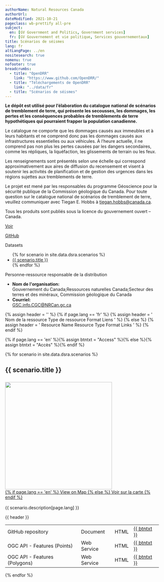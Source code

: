 ```yaml
---
authorName: Natural Resources Canada
authorUrl:
dateModified: 2021-10-21
pageclass: wb-prettify all-pre
subject:
  en: [GV Government and Politics, Government services]
  fr: [GV Gouvernement et vie politique, Services gouvernementaux]
title: Scénarios de séismes
lang: fr
altLangPage: ../en
nositesearch: true
nomenu: true
nofooter: true
breadcrumbs:
  - title: "OpenDRR"
    link: "https://www.github.com/OpenDRR/"
  - title: "Téléchargements de OpenDRR"
    link: "../data/fr"
  - title: "Scénarios de séismes"
---
```


<link href='../assets/css/app.css' rel='stylesheet'/>

<div class="row">
  <div class="col-md-8">
    <p><strong>Le dépôt est utilisé pour l’élaboration du catalogue national de scénarios de tremblement de terre, qui présente les secousses, les dommages, les pertes et les conséquences probables de tremblements de terre hypothétiques qui pourraient frapper la population canadienne.</strong></p>
    <p>Le catalogue ne comporte que les dommages causés aux immeubles et à leurs habitants et ne comprend donc pas les dommages causés aux infrastructures essentielles ou aux véhicules. À l’heure actuelle, il ne comprend pas non plus les pertes causées par les dangers secondaires, comme les répliques, la liquéfaction, les glissements de terrain ou les feux.</p>
    <p>Les renseignements sont présentés selon une échelle qui correspond approximativement aux aires de diffusion du recensement et visent à soutenir les activités de planification et de gestion des urgences dans les régions sujettes aux tremblements de terre.</p>
    <p>Le projet est mené par les responsables du programme Géoscience pour la sécurité publique de la Commission géologique du Canada. Pour toute question sur le catalogue national de scénarios de tremblement de terre, veuillez communiquer avec Tiegan E. Hobbs à <a href="tiegan.hobbs@canada.ca">tiegan.hobbs@canada.ca</a>.</p>
    <section class="jumbotron">
      <p>Tous les produits sont publiés sous la licence du gouvernement ouvert – Canada.</p>
      <p><a href="https://ouvert.canada.ca/fr/licence-du-gouvernement-ouvert-canada" class="btn btn-info btn-lg" role="button">Voir</a></p>
    </section>
  </div>
  <div class="col-md-4">
    <p>
      <a href="https://github.com/OpenDRR/earthquake-scenarios" class="btn btn-info btn-lg btn-block" role="button"><i class="fab fa-github"></i> GitHub</a>
    </p>
    <div class="panel panel-primary mrgn-tp-sm">
      <div class="panel-heading">
        <div class="panel-title">Datasets</div>
      </div>
      <ul class="list-group">
      {% for scenario in site.data.dsra.scenarios %}
        <li class="list-group-item">
          <a href="#{{ scenario.name }}" style="display:block; width:inherit; overflow:hidden; white-space:nowrap; text-overflow: ellipsis;">{{ scenario.title }}</a>
        </li>
        {% endfor %}
      </ul>
    </div>
    <div class="panel panel-primary mrgn-tp-sm">
      <div class="panel-heading">
        <div class="panel-title">Personne-ressource responsable de la distribution</div>
      </div>
      <ul class="list-group">
        <li class="list-group-item">
          <b>Nom de l'organisation:</b><br>
          Gouvernement du Canada;Ressources naturelles Canada;Secteur des terres et des minéraux, Commission géologique du Canada
        </li>
        <li class="list-group-item">
          <b>Courriel:</b><br>
          <a href="mailto:GSC.info.CGC@NRCan.gc.ca">GSC.info.CGC@NRCan.gc.ca</a>
        </li>
      </ul>
    </div>
  </div>
</div>

<!-- <div class="row">
  <div class="col-md-12">
    <iframe width="100%" height="480" frameborder="0" src="https://viewscreen.githubusercontent.com/view/geojson?url=https%3a%2f%2fraw.githubusercontent.com%2fDamonU2%2fearthquake-scenarios%2fauto-updates-for-pages%2fFINISHED%2fFinishedScenariosFr.geojson" title="FinishedScenariosFr.geojson"></iframe>
    <table style="width:100%; font-size:14px;">
      <tr>
        <td><img src="../assets/img/small.png" width='20'> Magnitude < 6.0</td>
        <td><img src="../assets/img/medium.png" width='25'> Magnitude 6.0 - 7.9</td>
        <td><img src="../assets/img/large.png" width='30'> Magnitude 8.0+</td>
      </tr>
    </table>
  </div>
</div> -->

{% assign header = '' %}
{% if page.lang == 'fr' %}
    {% assign header = '<tr>
        <th scope="col" class="col-sm-6">Nom de la ressource</th>
        <th scope="col" class="col-sm-2 hidden-xs">Type de ressource</th>
        <th scope="col" class="col-sm-2">Format</th>
        <th scope="col" class="col-sm-1">Liens</th>
    </tr>' %}
{% else %}
    {% assign header = '<tr>
        <th scope="col" class="col-sm-6">Resource Name</th>
        <th scope="col" class="col-sm-2 hidden-xs">Resource Type</th>
        <th scope="col" class="col-sm-2">Format</th>
        <th scope="col" class="col-sm-1">Links</th>
    </tr>' %}
{% endif %}

{% if page.lang == 'en' %}{% assign btntxt = "Access" %}{% else %}{% assign btntxt = "Accès" %}{% endif %}

{% for scenario in site.data.dsra.scenarios %}
  <a href="#{{ scenario.name }}"></a>
  <h2 id={{ scenario.name }}>{{ scenario.title }}</h2>
  <p>
    <div class="card" style="float:left;margin:10px 20px 0px 0px;">
      <img src="https://github.com/OpenDRR/earthquake-scenarios/raw/master/FINISHED/{{ scenario.name }}.png" width="350" class="img-rounded img-responsive"/>
      <div class="card-body">
        <a href="dsra_scenario_map.html?scenario={{ scenario.name }}" class="btn btn-primary btn-lg btn-block mrgn-tp-sm" role="button">
         {% if page.lang == 'en' %} View on Map {% else %} Voir sur la carte {% endif %}
        </a>
      </div>
      <br>
    </div>
    <div class="scenario-desc" style="word-break: break-word;">
      {{ scenario.description[page.lang] }}
    </div>
  </p>
  <div>
      <table class="table table-striped table-responsive">
          <tbody>
              {{ header }}
              <tr>
                  <td>GitHub repository</td>
                  <td class="hidden-xs">Document</td>
                  <td><span class="label HTML">HTML</span></td>
                  <td><a href="https://github.com/OpenDRR/earthquake-scenarios/blob/master/FINISHED/{{ scenario.name }}.md" class="btn btn-primary">{{ btntxt }}</a></td>
              </tr>
              <tr>
                  <td>OGC API - Features (Points)</td>
                  <td class="hidden-xs">Web Service</td>
                  <td><span class="label HTML">HTML</span></td>
                  <td><a href="https://geo-api.stage.riskprofiler.ca/collections/opendrr_dsra_{{ scenario.name | downcase}}_indicators_b?lang=fr-CA" class="btn btn-primary">{{ btntxt }}</a></td>
              </tr>
              <tr>
                  <td>OGC API - Features (Polygons)</td>
                  <td class="hidden-xs">Web Service</td>
                  <td><span class="label HTML">HTML</span></td>
                  <td><a href="https://geo-api.stage.riskprofiler.ca/collections/opendrr_dsra_{{ scenario.name | downcase }}_indicators_s?lang=fr-CA" class="btn btn-primary">{{ btntxt }}</a></td>
              </tr>
              <!-- <tr>
                  <td>{{ scenario.title }} (Points)</td>
                  <td class="hidden-xs">Dataset</td>
                  <td><span class="label GPKG">GPKG</span></td>
                  <td><a href="https://github.com/OpenDRR/earthquake-scenarios/blob/master/FINISHED/{{ scenario.name }}_indicators_b.gpkg.zip" class="btn btn-primary">{{ btntxt }}</a></td>
              </tr>
              <tr>
                  <td>{{ scenario.title }} (Polygons)</td>
                  <td class="hidden-xs">Dataset</td><td><span class="label GPKG">GPKG</span></td>
                  <td><a href="https://github.com/OpenDRR/earthquake-scenarios/blob/master/FINISHED/{{ scenario.name }}_indicators_s.gpkg.zip" class="btn btn-primary">{{ btntxt }}</a></td>
              </tr> -->
          </tbody>
      </table>
  </div>
{% endfor %}

<script src="../assets/js/app.js"></script>

<script>

  let descriptions = document.getElementsByClassName('scenario-desc');

  for (let i = 0; i < descriptions.length; i++) {
    descriptions[i].innerHTML = urlify( descriptions[i].innerHTML );
  }

</script>
